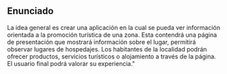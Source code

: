 ## Enunciado

La idea general es crear una aplicación en la cual se pueda ver información orientada a la promoción turística de una zona. Esta contendrá una página de presentación que mostrará información sobre el lugar, permitirá observar lugares de hospedajes.
 Los habitantes de la localidad podrán ofrecer productos, servicios turísticos o alojamiento a través de la página.
 El usuario final podrá valorar su experiencia."